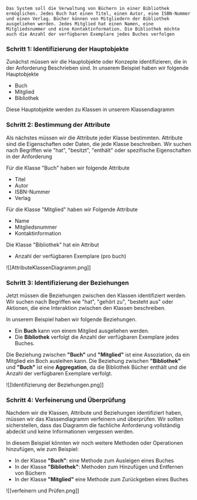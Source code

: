 ```
Das System soll die Verwaltung von Büchern in einer Bibliothek ermöglichen. Jedes Buch hat einen Titel, einen Autor, eine ISBN-Nummer und einen Verlag. Bücher können von Mitgliedern der Bibliothek ausgeliehen werden. Jedes Mitglied hat einen Namen, eine Mitgliedsnummer und eine Kontaktinformation. Die Bibliothek möchte auch die Anzahl der verfügbaren Exemplare jedes Buches verfolgen
```




### Schritt 1: Identifizierung der Hauptobjekte

Zunächst müssen wir die Hauptobjekte oder Konzepte identifizieren, die in der Anforderung Beschrieben sind. In unserem Beispiel haben wir folgende Hauptobjekte

- Buch 
- Mitglied
- Bibliothek

Diese Hauptobjekte werden zu Klassen in unserem Klassendiagramm

### Schritt 2: Bestimmung der Attribute

Als nächstes müssen wir die Attribute jeder Klasse bestimmten. Attribute sind die Eigenschaften oder Daten, die jede Klasse beschreiben. Wir suchen nach Begriffen wie "hat", "besitzt", "enthält" oder spezifische Eigenschaften in der Anforderung

Für die Klasse "Buch" haben wir folgende Attribute

- Titel
- Autor
- ISBN-Nummer
- Verlag

Für die Klasse "Mitglied" haben wir Folgende Attribute

- Name 
- Mitgliedsnummer
- Kontaktinformation

Die Klasse "Bibliothek" hat ein Attribut

- Anzahl der verfügbaren Exemplare (pro buch)

![[AttributeKlassenDiagramm.png]]

### Schritt 3: Identifizierung der Beziehungen

Jetzt müssen die Beziehungen zwischen den Klassen identifiziert werden. Wir suchen nach Begriffen wie "hat", "gehört zu", "besteht aus" oder Aktionen, die eine Interaktion zwischen den Klassen beschreiben.

In unserem Beispiel haben wir folgende Beziehungen.

- Ein **Buch** kann von einem Mitglied ausgeliehen werden.
- Die **Bibliothek** verfolgt die Anzahl der verfügbaren Exemplare jedes Buches.

Die Beziehung zwischen **"Buch"** und **"Mitglied"** ist eine Assoziation, da ein Mitglied ein Boch ausleihen kann. Die Beziehung zwischen **"Bibliothek"** und **"Buch"** ist eine **Aggregation**, da die Bibliothek Bücher enthält und die Anzahl der verfügbaren Exemplare verfolgt.

![[Identifizierung der Beziehungen.png]]
### Schritt 4: Verfeinerung und Überprüfung

Nachdem wir die Klassen, Attribute und Beziehungen identifiziert haben, müssen wir das Klassendiagramm verfeinern und überprüfen. Wir sollten sicherstellen, dass das Diagramm die fachliche Anforderung vollständig abdeckt und keine Informationen vergessen werden.

In diesem Beispiel könnten wir noch weitere Methoden oder Operationen hinzufügen, wie zum Beispiel:

- In der Klasse **"Buch"**: eine Methode zum Ausleigen eines Buches
- In der Klasse **"Bibliothek"**: Methoden zum Hinzufügen und Entfernen von Büchern
- In der Klasse **"Mitglied"** eine Methode zum Zurückgeben eines Buches

![[verfeinern und Prüfen.png]]
